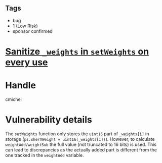 ## Tags

- bug
- 1 (Low Risk)
- sponsor confirmed

# [Sanitize `_weights` in `setWeights` on every use](https://github.com/code-423n4/2021-07-sherlock-findings/issues/115) 

# Handle

cmichel


# Vulnerability details

The `setWeights` function only stores the `uint16` part of `_weights[i]` in storage (`ps.sherXWeight = uint16(_weights[i])`).
However, to calculate `weightAdd/weightSub` the full value (not truncated to 16 bits) is used.
This can lead to discrepancies as the actually added part is different from the one tracked in the `weightAdd` variable.


